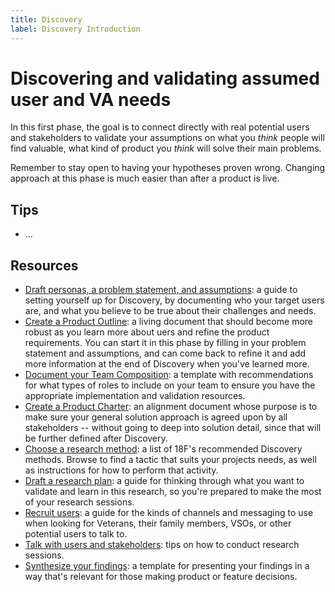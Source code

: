 ```yaml
---
title: Discovery
label: Discovery Introduction
---
```


# Discovering and validating assumed user and VA needs
In this first phase, the goal is to connect directly with real potential users and stakeholders to validate your assumptions on what you *think* people will find valuable, what kind of product you *think* will solve their main problems.

Remember to stay open to having your hypotheses proven wrong. Changing approach at this phase is much easier than after a product is live.

## Tips
- ...

## Resources

- [Draft personas, a problem statement, and assumptions](https://github.com/department-of-veterans-affairs/va-digital-services-platform-docs/blob/rr-edits/content/03-defining-the-project/01-understanding-user-needs.md): a guide to setting yourself up for Discovery, by documenting who your target users are, and what you believe to be true about their challenges and needs. 
- [Create a Product Outline](/): a living document that should become more robust as you learn more about uers and refine the product requirements. You can start it in this phase by filling in your problem statement and assumptions, and can come back to refine it and add more information at the end of Discovery when you've learned more.
- [Document your Team Composition](/): a template with recommendations for what types of roles to include on your team to ensure you have the appropriate implementation and validation resources.
- [Create a Product Charter](/): an alignment document whose purpose is to make sure your general solution approach is agreed upon by all stakeholders -- without going to deep into solution detail, since that will be further defined after Discovery. 
- [Choose a research method](https://methods.18f.gov/discover/): a list of 18F's recommended Discovery methods. Browse to find a tactic that suits your projects needs, as well as instructions for how to perform that activity.
- [Draft a research plan](/): a guide for thinking through what you want to validate and learn in this research, so you're prepared to make the most of your research sessions.
- [Recruit users](/): a guide for the kinds of channels and messaging to use when looking for Veterans, their family members, VSOs, or other potential users to talk to.
- [Talk with users and stakeholders](/): tips on how to conduct research sessions.
- [Synthesize your findings](/): a template for presenting your findings in a way that's relevant for those making product or feature decisions.
